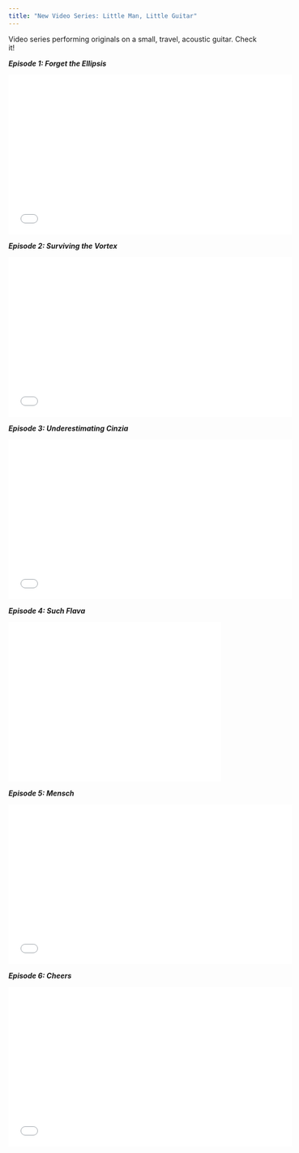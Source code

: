 ```yaml
---
title: "New Video Series: Little Man, Little Guitar"
---
```


Video series performing originals on a small, travel, acoustic guitar. Check it!

***Episode 1: Forget the Ellipsis***
<iframe width="560" height="315" src="//www.youtube.com/embed/RTLurgbPDDE" frameborder="0" allowfullscreen></iframe>

***Episode 2: Surviving the Vortex*** 
<iframe width="560" height="315" src="//www.youtube.com/embed/vL8Ix8u7CPo" frameborder="0" allowfullscreen></iframe>

***Episode 3: Underestimating Cinzia***
<iframe width="560" height="315" src="//www.youtube.com/embed/abEtkt2E9PA" frameborder="0" allowfullscreen></iframe>

***Episode 4: Such Flava*** 
<iframe width="420" height="315" src="//www.youtube.com/embed/bvldsk7Kboo" frameborder="0" allowfullscreen></iframe>

***Episode 5: Mensch*** 
<iframe width="560" height="315" src="//www.youtube.com/embed/wBG-xmfy3rA" frameborder="0" allowfullscreen></iframe>

***Episode 6: Cheers*** 
<iframe width="560" height="315" src="//www.youtube.com/embed/kjnhnumURQw" frameborder="0" allowfullscreen></iframe>
